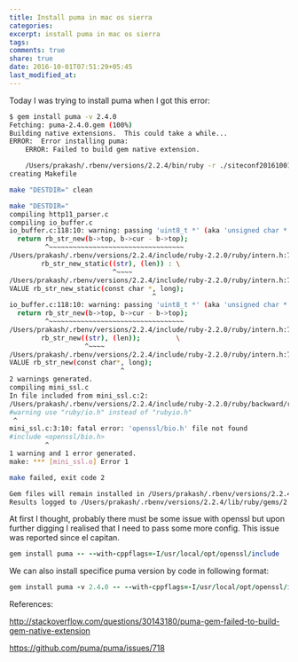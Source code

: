 ```yaml
---
title: Install puma in mac os sierra
categories:
excerpt: install puma in mac os sierra
tags:
comments: true
share: true
date: 2016-10-01T07:51:29+05:45
last_modified_at:
---
```


Today I was trying to install puma when I got this error:

```sh
$ gem install puma -v 2.4.0
Fetching: puma-2.4.0.gem (100%)
Building native extensions.  This could take a while...
ERROR:  Error installing puma:
	ERROR: Failed to build gem native extension.

    /Users/prakash/.rbenv/versions/2.2.4/bin/ruby -r ./siteconf20161001-74451-iz0okt.rb extconf.rb
creating Makefile

make "DESTDIR=" clean

make "DESTDIR="
compiling http11_parser.c
compiling io_buffer.c
io_buffer.c:118:10: warning: passing 'uint8_t *' (aka 'unsigned char *') to parameter of type 'const char *' converts between pointers to integer types with different sign [-Wpointer-sign]
  return rb_str_new(b->top, b->cur - b->top);
         ^~~~~~~~~~~~~~~~~~~~~~~~~~~~~~~~~~~
/Users/prakash/.rbenv/versions/2.2.4/include/ruby-2.2.0/ruby/intern.h:796:20: note: expanded from macro 'rb_str_new'
        rb_str_new_static((str), (len)) : \
                          ^~~~~
/Users/prakash/.rbenv/versions/2.2.4/include/ruby-2.2.0/ruby/intern.h:727:37: note: passing argument to parameter here
VALUE rb_str_new_static(const char *, long);
                                    ^
io_buffer.c:118:10: warning: passing 'uint8_t *' (aka 'unsigned char *') to parameter of type 'const char *' converts between pointers to integer types with different sign [-Wpointer-sign]
  return rb_str_new(b->top, b->cur - b->top);
         ^~~~~~~~~~~~~~~~~~~~~~~~~~~~~~~~~~~
/Users/prakash/.rbenv/versions/2.2.4/include/ruby-2.2.0/ruby/intern.h:797:13: note: expanded from macro 'rb_str_new'
        rb_str_new((str), (len));         \
                   ^~~~~
/Users/prakash/.rbenv/versions/2.2.4/include/ruby-2.2.0/ruby/intern.h:706:29: note: passing argument to parameter here
VALUE rb_str_new(const char*, long);
                            ^
2 warnings generated.
compiling mini_ssl.c
In file included from mini_ssl.c:2:
/Users/prakash/.rbenv/versions/2.2.4/include/ruby-2.2.0/ruby/backward/rubyio.h:2:2: warning: use "ruby/io.h" instead of "rubyio.h" [-W#warnings]
#warning use "ruby/io.h" instead of "rubyio.h"
 ^
mini_ssl.c:3:10: fatal error: 'openssl/bio.h' file not found
#include <openssl/bio.h>
         ^
1 warning and 1 error generated.
make: *** [mini_ssl.o] Error 1

make failed, exit code 2

Gem files will remain installed in /Users/prakash/.rbenv/versions/2.2.4/lib/ruby/gems/2.2.0/gems/puma-2.4.0 for inspection.
Results logged to /Users/prakash/.rbenv/versions/2.2.4/lib/ruby/gems/2.2.0/extensions/x86_64-darwin-16/2.2.0-static/puma-2.4.0/gem_make.out
```

At first I thought, probably there must be some issue with openssl but upon further digging I realised that I need to pass some more config. This issue was reported since el capitan.

```ruby
gem install puma -- --with-cppflags=-I/usr/local/opt/openssl/include
```

We can also install specifice puma version by code in following format:

```ruby
gem install puma -v 2.4.0 -- --with-cppflags=-I/usr/local/opt/openssl/include
```

References:

<http://stackoverflow.com/questions/30143180/puma-gem-failed-to-build-gem-native-extension>

<https://github.com/puma/puma/issues/718>
